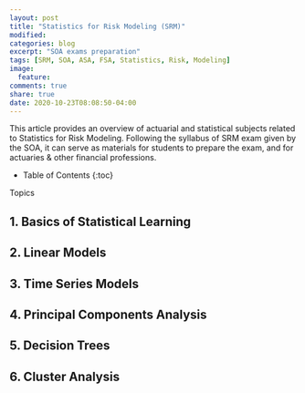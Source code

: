 ```yaml
---
layout: post
title: "Statistics for Risk Modeling (SRM)"
modified:
categories: blog
excerpt: "SOA exams preparation"
tags: [SRM, SOA, ASA, FSA, Statistics, Risk, Modeling]
image:
  feature:
comments: true
share: true
date: 2020-10-23T08:08:50-04:00
---
```


This article provides an overview of actuarial and statistical subjects related to Statistics for Risk Modeling. Following the syllabus of SRM exam given by the SOA, it can serve as materials for students to prepare the exam, and for actuaries & other financial professions.  

* Table of Contents
{:toc}

 Topics
## 1. Basics of Statistical Learning





## 2. Linear Models
## 3. Time Series Models
## 4. Principal Components Analysis
## 5. Decision Trees
## 6. Cluster Analysis
